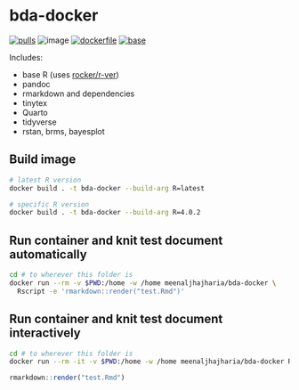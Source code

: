bda-docker
================

[![pulls](https://img.shields.io/docker/pulls/meenaljhajharia/bda-docker)](https://hub.docker.com/r/meenaljhajharia/bda-docker "Number of pulls from Docker Hub")
![image](https://img.shields.io/docker/image-size/meenaljhajharia/bda-docker/latest)
[![dockerfile](https://img.shields.io/badge/dockerfile%20on-github-blue.svg)](https://github.com/meenaljhajharia/bda-docker "Dockerfile source repository")
[![base](https://img.shields.io/badge/depends%20on-rocker%2Fr--ver-blue)](https://hub.docker.com/r/rocker/r-ver "Docker base image")

Includes:

- base R (uses [rocker/r-ver](https://hub.docker.com/r/rocker/r-ver/))
- pandoc
- rmarkdown and dependencies
- tinytex
- Quarto
- tidyverse
- rstan, brms, bayesplot

## Build image

```bash
# latest R version
docker build . -t bda-docker --build-arg R=latest

# specific R version
docker build . -t bda-docker --build-arg R=4.0.2
```

## Run container and knit test document automatically

```bash
cd # to wherever this folder is
docker run --rm -v $PWD:/home -w /home meenaljhajharia/bda-docker \
  Rscript -e 'rmarkdown::render("test.Rmd")'
```

## Run container and knit test document interactively

```bash
cd # to wherever this folder is
docker run --rm -it -v $PWD:/home -w /home meenaljhajharia/bda-docker R
```

```r 
rmarkdown::render("test.Rmd")
```
